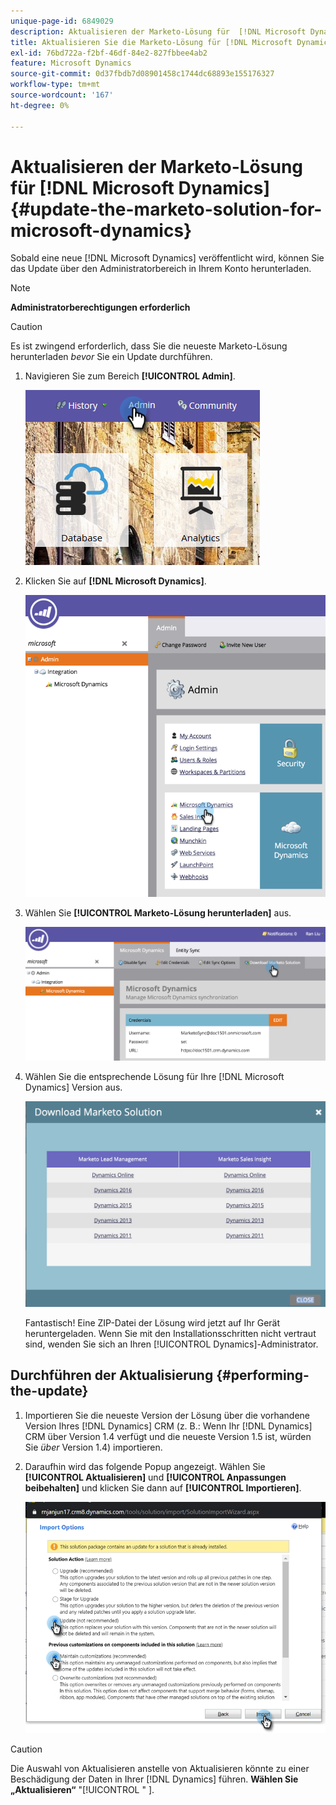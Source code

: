 ```yaml
---
unique-page-id: 6849029
description: Aktualisieren der Marketo-Lösung für  [!DNL Microsoft Dynamics]  - Marketo-Dokumente - Produktdokumentation
title: Aktualisieren Sie die Marketo-Lösung für [!DNL Microsoft Dynamics]
exl-id: 76bd722a-f2bf-46df-84e2-827fbbee4ab2
feature: Microsoft Dynamics
source-git-commit: 0d37fbdb7d08901458c1744dc68893e155176327
workflow-type: tm+mt
source-wordcount: '167'
ht-degree: 0%

---
```


# Aktualisieren der Marketo-Lösung für [!DNL Microsoft Dynamics] {#update-the-marketo-solution-for-microsoft-dynamics}

Sobald eine neue [!DNL Microsoft Dynamics] veröffentlicht wird, können Sie das Update über den Administratorbereich in Ihrem Konto herunterladen.

>[!NOTE]
>
>**Administratorberechtigungen erforderlich**

>[!CAUTION]
>
>Es ist zwingend erforderlich, dass Sie die neueste Marketo-Lösung herunterladen _bevor_ Sie ein Update durchführen.

1. Navigieren Sie zum Bereich **[!UICONTROL Admin]**.

   ![](assets/admin.png)

1. Klicken Sie auf **[!DNL Microsoft Dynamics]**.

   ![](assets/image2015-3-16-10-3a51-3a25.png)

1. Wählen Sie **[!UICONTROL Marketo-Lösung herunterladen]** aus.

   ![](assets/image2015-3-16-10-3a52-3a1.png)

1. Wählen Sie die entsprechende Lösung für Ihre [!DNL Microsoft Dynamics] Version aus.

   ![](assets/msd-online.png)

   Fantastisch! Eine ZIP-Datei der Lösung wird jetzt auf Ihr Gerät heruntergeladen. Wenn Sie mit den Installationsschritten nicht vertraut sind, wenden Sie sich an Ihren [!UICONTROL Dynamics]-Administrator.

## Durchführen der Aktualisierung {#performing-the-update}

1. Importieren Sie die neueste Version der Lösung über die vorhandene Version Ihres [!DNL Dynamics] CRM (z. B.: Wenn Ihr [!DNL Dynamics] CRM über Version 1.4 verfügt und die neueste Version 1.5 ist, würden Sie _über_ Version 1.4) importieren.

1. Daraufhin wird das folgende Popup angezeigt. Wählen Sie **[!UICONTROL Aktualisieren]** und **[!UICONTROL Anpassungen beibehalten]** und klicken Sie dann auf **[!UICONTROL Importieren]**.

   ![](assets/update-the-marketo-solution-for-microsoft-dynamics-5.png)

>[!CAUTION]
>
>Die Auswahl von Aktualisieren anstelle von Aktualisieren könnte zu einer Beschädigung der Daten in Ihrer [!DNL Dynamics] führen. **Wählen Sie „Aktualisieren“** &quot;[!UICONTROL &quot; ].
